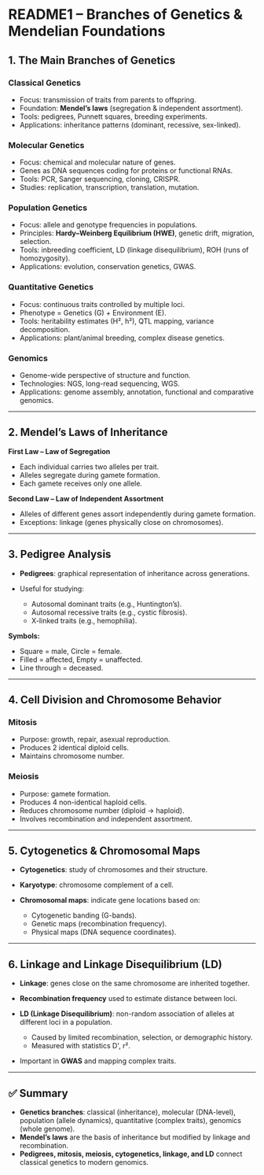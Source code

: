 # README1 – Branches of Genetics & Mendelian Foundations

## 1. The Main Branches of Genetics

### Classical Genetics

* Focus: transmission of traits from parents to offspring.
* Foundation: **Mendel’s laws** (segregation & independent assortment).
* Tools: pedigrees, Punnett squares, breeding experiments.
* Applications: inheritance patterns (dominant, recessive, sex-linked).

### Molecular Genetics

* Focus: chemical and molecular nature of genes.
* Genes as DNA sequences coding for proteins or functional RNAs.
* Tools: PCR, Sanger sequencing, cloning, CRISPR.
* Studies: replication, transcription, translation, mutation.

### Population Genetics

* Focus: allele and genotype frequencies in populations.
* Principles: **Hardy–Weinberg Equilibrium (HWE)**, genetic drift, migration, selection.
* Tools: inbreeding coefficient, LD (linkage disequilibrium), ROH (runs of homozygosity).
* Applications: evolution, conservation genetics, GWAS.

### Quantitative Genetics

* Focus: continuous traits controlled by multiple loci.
* Phenotype = Genetics (G) + Environment (E).
* Tools: heritability estimates (H², h²), QTL mapping, variance decomposition.
* Applications: plant/animal breeding, complex disease genetics.

### Genomics

* Genome-wide perspective of structure and function.
* Technologies: NGS, long-read sequencing, WGS.
* Applications: genome assembly, annotation, functional and comparative genomics.

---

## 2. Mendel’s Laws of Inheritance

**First Law – Law of Segregation**

* Each individual carries two alleles per trait.
* Alleles segregate during gamete formation.
* Each gamete receives only one allele.

**Second Law – Law of Independent Assortment**

* Alleles of different genes assort independently during gamete formation.
* Exceptions: linkage (genes physically close on chromosomes).

---

## 3. Pedigree Analysis

* **Pedigrees**: graphical representation of inheritance across generations.
* Useful for studying:

  * Autosomal dominant traits (e.g., Huntington’s).
  * Autosomal recessive traits (e.g., cystic fibrosis).
  * X-linked traits (e.g., hemophilia).

**Symbols:**

* Square = male, Circle = female.
* Filled = affected, Empty = unaffected.
* Line through = deceased.

---

## 4. Cell Division and Chromosome Behavior

### Mitosis

* Purpose: growth, repair, asexual reproduction.
* Produces 2 identical diploid cells.
* Maintains chromosome number.

### Meiosis

* Purpose: gamete formation.
* Produces 4 non-identical haploid cells.
* Reduces chromosome number (diploid → haploid).
* Involves recombination and independent assortment.

---

## 5. Cytogenetics & Chromosomal Maps

* **Cytogenetics**: study of chromosomes and their structure.
* **Karyotype**: chromosome complement of a cell.
* **Chromosomal maps**: indicate gene locations based on:

  * Cytogenetic banding (G-bands).
  * Genetic maps (recombination frequency).
  * Physical maps (DNA sequence coordinates).

---

## 6. Linkage and Linkage Disequilibrium (LD)

* **Linkage**: genes close on the same chromosome are inherited together.
* **Recombination frequency** used to estimate distance between loci.
* **LD (Linkage Disequilibrium)**: non-random association of alleles at different loci in a population.

  * Caused by limited recombination, selection, or demographic history.
  * Measured with statistics D', r².
* Important in **GWAS** and mapping complex traits.

---

## ✅ Summary

* **Genetics branches**: classical (inheritance), molecular (DNA-level), population (allele dynamics), quantitative (complex traits), genomics (whole genome).
* **Mendel’s laws** are the basis of inheritance but modified by linkage and recombination.
* **Pedigrees, mitosis, meiosis, cytogenetics, linkage, and LD** connect classical genetics to modern genomics.
